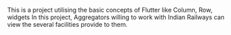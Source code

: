 This is a project utilising the basic concepts of Flutter like Column, Row, widgets
In this project, Aggregators willing to work with Indian Railways can view the several facilities provide to them.
